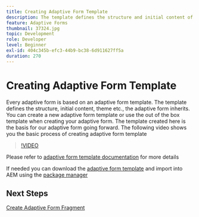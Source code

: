 ```yaml
---
title: Creating Adaptive Form Template
description: The template defines the structure and initial content of the Adaptive Form.
feature: Adaptive Forms
thumbnail: 37324.jpg
topic: Development
role: Developer
level: Beginner
exl-id: 404c345b-efc3-44b9-bc38-6d911627ff5a
duration: 270
---
```

# Creating Adaptive Form Template

Every adaptive form is based on an adaptive form template. The template defines the structure, initial content, theme etc., the adaptive form inherits. You can create a new adaptive form template or use the out of the box template when creating your adaptive form.
The template created here is the basis for our adaptive form going forward.
The following video shows you the basic process of creating adaptive form template

>[!VIDEO](https://video.tv.adobe.com/v/37324?quality=12&learn=on)

Please refer to [adaptive form template documentation](https://experienceleague.adobe.com/docs/experience-manager-65/forms/adaptive-forms-advanced-authoring/template-editor.html) for more details  

If needed you can download the [adaptive form template](assets/peak-application-template.zip) and import into AEM using the [package manager](http://localhost:4502/crx/packmgr/index.jsp)

## Next Steps

[Create Adaptive Form Fragment](./create-form-fragment.md)

